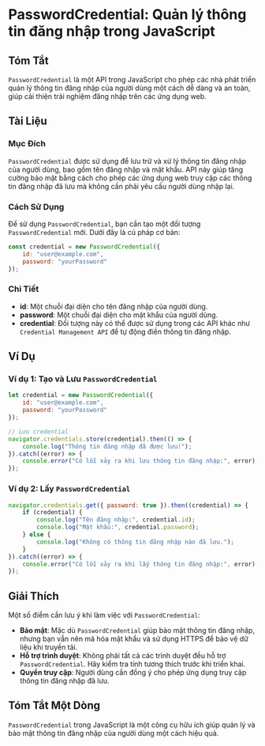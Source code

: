 <!--
Meta Description: # PasswordCredential: Quản lý thông tin đăng nhập trong JavaScript ## Tóm Tắt `PasswordCredential` là một API trong JavaScript cho phép các nhà phát t...
Meta Keywords: nhập, đăng, passwordcredential, thông, tin
-->

# PasswordCredential: Quản lý thông tin đăng nhập trong JavaScript

## Tóm Tắt
`PasswordCredential` là một API trong JavaScript cho phép các nhà phát triển quản lý thông tin đăng nhập của người dùng một cách dễ dàng và an toàn, giúp cải thiện trải nghiệm đăng nhập trên các ứng dụng web.

## Tài Liệu
### Mục Đích
`PasswordCredential` được sử dụng để lưu trữ và xử lý thông tin đăng nhập của người dùng, bao gồm tên đăng nhập và mật khẩu. API này giúp tăng cường bảo mật bằng cách cho phép các ứng dụng web truy cập các thông tin đăng nhập đã lưu mà không cần phải yêu cầu người dùng nhập lại.

### Cách Sử Dụng
Để sử dụng `PasswordCredential`, bạn cần tạo một đối tượng `PasswordCredential` mới. Dưới đây là cú pháp cơ bản:

```javascript
const credential = new PasswordCredential({
    id: "user@example.com",
    password: "yourPassword"
});
```

### Chi Tiết
- **id**: Một chuỗi đại diện cho tên đăng nhập của người dùng.
- **password**: Một chuỗi đại diện cho mật khẩu của người dùng.
- **credential**: Đối tượng này có thể được sử dụng trong các API khác như `Credential Management API` để tự động điền thông tin đăng nhập.

## Ví Dụ
### Ví dụ 1: Tạo và Lưu `PasswordCredential`
```javascript
let credential = new PasswordCredential({
    id: "user@example.com",
    password: "yourPassword"
});

// Lưu credential
navigator.credentials.store(credential).then(() => {
    console.log("Thông tin đăng nhập đã được lưu!");
}).catch((error) => {
    console.error("Có lỗi xảy ra khi lưu thông tin đăng nhập:", error);
});
```

### Ví dụ 2: Lấy `PasswordCredential`
```javascript
navigator.credentials.get({ password: true }).then((credential) => {
    if (credential) {
        console.log("Tên đăng nhập:", credential.id);
        console.log("Mật khẩu:", credential.password);
    } else {
        console.log("Không có thông tin đăng nhập nào đã lưu.");
    }
}).catch((error) => {
    console.error("Có lỗi xảy ra khi lấy thông tin đăng nhập:", error);
});
```

## Giải Thích
Một số điểm cần lưu ý khi làm việc với `PasswordCredential`:
- **Bảo mật**: Mặc dù `PasswordCredential` giúp bảo mật thông tin đăng nhập, nhưng bạn vẫn nên mã hóa mật khẩu và sử dụng HTTPS để bảo vệ dữ liệu khi truyền tải.
- **Hỗ trợ trình duyệt**: Không phải tất cả các trình duyệt đều hỗ trợ `PasswordCredential`. Hãy kiểm tra tính tương thích trước khi triển khai.
- **Quyền truy cập**: Người dùng cần đồng ý cho phép ứng dụng truy cập thông tin đăng nhập đã lưu.

## Tóm Tắt Một Dòng
`PasswordCredential` trong JavaScript là một công cụ hữu ích giúp quản lý và bảo mật thông tin đăng nhập của người dùng một cách hiệu quả.